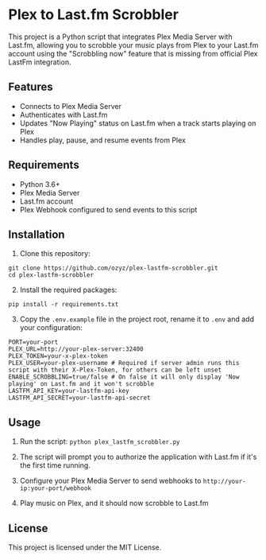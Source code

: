 # Plex to Last.fm Scrobbler

This project is a Python script that integrates Plex Media Server with Last.fm, allowing you to scrobble your music plays from Plex to your Last.fm account using the "Scrobbling now" feature that is missing from official Plex LastFm integration.

## Features

- Connects to Plex Media Server
- Authenticates with Last.fm
- Updates "Now Playing" status on Last.fm when a track starts playing on Plex
- Handles play, pause, and resume events from Plex

## Requirements

- Python 3.6+
- Plex Media Server
- Last.fm account
- Plex Webhook configured to send events to this script

## Installation

1. Clone this repository:
```
git clone https://github.com/ozyz/plex-lastfm-scrobbler.git
cd plex-lastfm-scrobbler
```

2. Install the required packages:
```
pip install -r requirements.txt
```

3. Copy the `.env.example` file in the project root, rename it to `.env` and add your configuration:
```
PORT=your-port
PLEX_URL=http://your-plex-server:32400
PLEX_TOKEN=your-x-plex-token
PLEX_USER=your-plex-username # Required if server admin runs this script with their X-Plex-Token, for others can be left unset
ENABLE_SCROBBLING=true/false # On false it will only display 'Now playing' on Last.fm and it won't scrobble
LASTFM_API_KEY=your-lastfm-api-key
LASTFM_API_SECRET=your-lastfm-api-secret
```

## Usage

1. Run the script:
```python plex_lastfm_scrobbler.py```

2. The script will prompt you to authorize the application with Last.fm if it's the first time running.

3. Configure your Plex Media Server to send webhooks to `http://your-ip:your-port/webhook`

4. Play music on Plex, and it should now scrobble to Last.fm

## License

This project is licensed under the MIT License.
